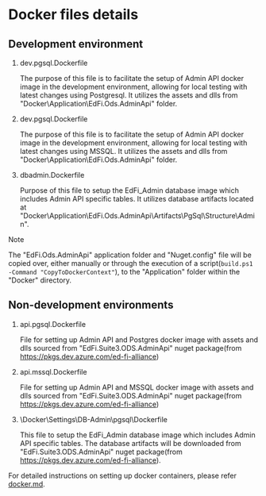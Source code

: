 # Docker files details

## Development environment

1. dev.pgsql.Dockerfile

    The purpose of this file is to facilitate the setup of Admin API docker image in
    the development environment, allowing for local testing with latest changes using Postgresql.
    It utilizes the assets and dlls from "Docker\Application\EdFi.Ods.AdminApi"
    folder.

2. dev.pgsql.Dockerfile

    The purpose of this file is to facilitate the setup of Admin API docker image in
    the development environment, allowing for local testing with latest changes using MSSQL.
    It utilizes the assets and dlls from "Docker\Application\EdFi.Ods.AdminApi"
    folder.

2. dbadmin.Dockerfile

    Purpose of this file to setup the EdFi_Admin database image which includes Admin
    API specific tables. It utilizes database artifacts located at
    "Docker\Application\EdFi.Ods.AdminApi\Artifacts\PgSql\Structure\Admin".

> [!NOTE]
> The "EdFi.Ods.AdminApi" application folder and "Nuget.config" file will be
> copied over, either manually or through the execution of a script(`build.ps1
> -Command "CopyToDockerContext"`), to the "Application" folder
> within the "Docker" directory. 

## Non-development environments

1. api.pgsql.Dockerfile

    File for setting up Admin API and Postgres docker image with assets and dlls sourced from
    "EdFi.Suite3.ODS.AdminApi" nuget package(from
    https://pkgs.dev.azure.com/ed-fi-alliance)

1. api.mssql.Dockerfile

    File for setting up Admin API and MSSQL docker image with assets and dlls sourced from
    "EdFi.Suite3.ODS.AdminApi" nuget package(from
    https://pkgs.dev.azure.com/ed-fi-alliance)

2. \Docker\Settings\DB-Admin\pgsql\Dockerfile

    This file to setup the EdFi_Admin database image which includes Admin API
    specific tables. The database artifacts will be downloaded from
    "EdFi.Suite3.ODS.AdminApi" nuget package(from
    https://pkgs.dev.azure.com/ed-fi-alliance).

For detailed instructions on setting up docker containers, please refer
[docker.md](../docs/docker.md).

